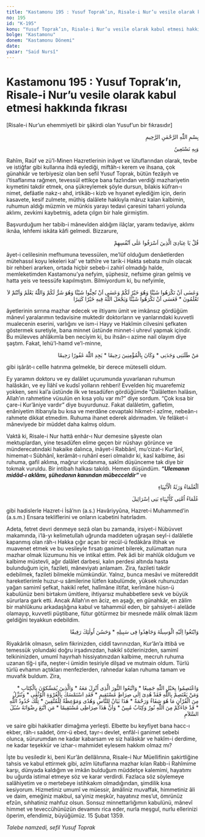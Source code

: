 ```yaml
---
title: "Kastamonu 195 : Yusuf Toprak’ın, Risale-i Nur’u vesile olarak kabul etmesi hakkında fıkrası"
no: 195
id: "K-195"
konu: "Yusuf Toprak’ın, Risale-i Nur’u vesile olarak kabul etmesi hakkında fıkrası"
bolge: "Kastamonu"
donem: "Kastamonu Dönemi"
date: 
yazar: "Said Nursî"
---
```


# Kastamonu 195 : Yusuf Toprak’ın, Risale-i Nur’u vesile olarak kabul etmesi hakkında fıkrası

<p class="takdim">[Risale-i Nur’un ehemmiyetli bir şâkirdi olan Yusuf’un bir fıkrasıdır]</p>

<p class="arabic" dir="rtl" title="Meal: “Rahman ve Rahîm olan Allah’ın adıyla.”">بِسْمِ اللّٰهِ الرَّحْمٰنِ الرَّحِيمِ</p>

<p class="arabic" dir="rtl" title="Meal: “Ve Onun yardımıyla..”">وَبِهِ نَسْتَعِينُ</p>

Rahîm, Raûf ve zü’l-Minen Hazretlerinin inâyet ve lütuflarından olarak, tevbe ve istiğfar gibi kullarına ihdâ eylediği, miftâh-ı kerem ve ihsana, çok günahkâr ve terbiyesiz olan ben sefil Yusuf Toprak, bütün fezâyıh ve i’tisaflarıma rağmen, tevessül ettikçe bana fazlından verdiği mazhariyetin kıymetini takdir etmek, ona şükreylemek şöyle dursun, bilakis küfran-ı nimet, defâatle nakz-ı ahd, irtikâb-ı kizb ve hıyanet eylediğim için, derin kasavete, kesif zulmete, müthiş dalâlete hakkıyla mâruz kalan kalbimin, ruhumun aldığı müzmin ve münkis yarayı tedavi çaresini taharri yolunda aklımı, zevkimi kaybetmiş, adeta çılgın bir hale girmiştim.

Başvurduğum her tabib-i mânevîden aldığım ilâçlar, yaramı tedaviye, aklımı iknâa, lehfemi iskâta kâfi gelmedi. Bizzarure,

<p class="arabic" dir="rtl" title="Meal: “De ki: Ey günahta aşırı giderek nefislerine zulmetmiş olan kullarım!” [Zümer Sûresi, 39:53]">قُلْ يَا عِبَادِىَ الَّذِينَ اَسْرَفُوا عَلٰى اَنْفُسِهِمْ</p>

âyet-i celilesinin mefhumuna tevessülen, me’lûf olduğum denâetlerden mütehassıl koyu lekeleri kal’ ve tathîre ve tarik-i Hakta sebata muîn olacak bir rehberi ararken, ortada hiçbir sebeb-i zahirî olmadığı halde, memleketimden Kastamonu’ya nefyim, şüphesiz, nefsime giran gelmiş ve hatta yeis ve teessüfe kapılmıştım. Bilmiyordum ki, bu nefyimle,

<p class="arabic" dir="rtl" title="Meal: “Belki sevmediğiniz şey hakkınızda hayırlıdır. Bazan da sevdiğiniz birşey sizin için şer olur. Allah herşeyi bilir, siz bilmezsiniz.” [Bakara Sûresi, 2:216] * “Eğer siz o şeyden hoşlanmayacak olsanız bile, olur ki sizin hoşunuza gitmeyen birşeyde Allah pek çok hayır yaratır.” [Nisâ Sûresi, 4:19]">وَعَسٰى اَنْ تَكْرَهُوا شَيْئًا وَهُوَ خَيْرٌ لَكُمْ وَعَسٰى اَنْ تُحِبُّوا شَيْئًا وَهُوَ شَرٌّ لَكُمْ وَاللّٰهُ يَعْلَمُ وَاَنْتُمْ لاَ تَعْلَمُونَ * فَعَسٰى اَنْ تَكْرَهُوا شَيْئًا وَيَجْعَلَ اللّٰهُ فِيهِ خَيْرًا كَثِيرًا</p>

âyetlerinin sırrına mazhar edecek ve iltiyamı ümit ve imkânsız gördüğüm mânevî yaralarımın tedavisine muktedir doktorların ve yanlarındaki kuvvetli mualecenin eserini, varlığını ve ism-i Hayy ve Hakîmin cilvesini şefkaten göstermek suretiyle, bana minnet üstünde minnet-i uhrevî yapmak içindir. Bu mülevves ahlâkımla ben neciyim ki, bu ihsân-ı azime nail olayım diye şaştım. Fakat, lehü’l-hamd ve’l-minne,

<p class="arabic" dir="rtl" title="Meal: “Kim beni isterse beni bulur” * “Mü’minler için Allah çok merhametlidir.” [Ahzâb Sûresi, 33:43] * “Allah’ı çok bağışlayıcı ve çok merhamet edici olarak bulur.” [Nisâ Sûresi, 4:110]">مَنْ طَلَبَنِى وَجَدَنِى * وَكَانَ بِالْمُؤْمِنِينَ رَحِيمًا * يَجِدِ اللّٰهَ غَفُورًا رَحِيمًا</p>

gibi işârât-ı celîle hatırıma gelmekle, bir derece müteselli oldum.

Ey yaramın doktoru ve ey dalâlet uçurumunda yuvarlanan ruhumun halâskârı, ve ey İlâhî ve kudsî yolların rehberi! Evvelden hiç muarefemiz yokken, seni kal’a üstünde ilk ve tesadüfen gördüğümde “Dalâletten halâsın, Allah’ın rahmetine vüsulün en kısa yolu var mı?” diye sordum. “Çok kısa bir çare-i Kur’âniye vardır” diye buyurdunuz. Fakat dalâletim, gafletim, enâniyetim itibarıyla bu kısa ve merdâne cevaptaki hikmet-i azîme, nebeân-ı rahmete dikkat etmedim. Ruhuma ihanet ederek aldırmadım. Ve felâket-i mâneviyede bir müddet daha kalmış oldum.

Vaktâ ki, Risale-i Nur hattâ enhâr-ı Nur demesine şâyeste olan mektuplardan, yine tesadüfen elime geçen bir nüshayı görünce ve münderecatındaki hakaike dalınca, inâyet-i Rabbânî, mu’cizat-ı Kur’ânî, himemat-ı Sübhânî, kerâmât-ı ruhânî eseri olmalıdır ki, kasî kalbime, âsi ruhuma, gafil aklıma, mağrur vicdanıma, sakîm düşünceme tak diye bir tokmak vuruldu. Bir intibah halkası takıldı. Hemen düşündüm. ***“Ulemanın midâd-ı aklâmı, şühedanın kanından mübecceldir”*** ve

<p class="arabic" dir="rtl" title="Meal: “Âlimler peygamberlerin vârisleridirler.”">اَلْعُلَمَاءُ وَرَثَةُ الْأَنْبِيَاءِ</p>

<p class="arabic" dir="rtl" title="Meal: “Ümmetimin âlimleri İsrâiloğullarının peygamberleri gibidir.”">عُلَمَاءُ اُمَّتِى كَأَنْبِيَاءِ بَنِى اِسْرَائِيلَ</p>

gibi hadislerle Hazret-i İsâ’nın (a.s.) Havâriyyûna, Hazret-i Muhammed’in (a.s.m.) Ensara tekliflerini ve onların icabetini hatırladım.

Adeta, fetret devri denmeye sezâ olan bu zamanda, irsiyet-i Nübüvvet makamında, i’lâ-yı kelimetullah uğrunda maddeten uğraşan seyl-i dalâletle kapanmış olan râh-ı Hakka çığır açan bir recül-ü fedâkâra iltihak ve muavenet etmek ve bu vesileyle fırsatı ganimet bilerek, zulümattan nura mazhar olmak lüzumunu his ve intikal ettim. Pek âdi bir mahlûk olduğum ve kalbime müstevli, ağır dalâlet darbesi, kalın perdesi altında hasta bulunduğum için, fazileti, mâneviyatı anlamam. Zira, fazileti takdir edebilmek, fazileti bilmekle mümkündür. Yalnız, bunca mesâvi ve mütereddit hareketlerimle huzur-u sâmilerine lütfen kabulümde, yüksek ruhunuzdan yağan samimî şefkat, hakikî refet, halîmâne iltifat, kerîmâne hüsn-ü kabulünüz beni birtakım ümitlere, ihtiyarsız muhabbetlere sevk ve büyük sürurlara gark etti. Ancak Allah’ın en âciz, en aşağı, en günahkâr, en zâlim bir mahlûkunu arkadaşlığına kabul ve tahammül eden, bir şahsiyet-i alelâde olamayıp, kuvvetli püştibane, fütur götürmez bir mesnede mâlik olmak lâzım geldiğini teyakkun edebildim.

<p class="arabic" dir="rtl" title="Meal: “Onun rızasına ulaştıracak vesileleri arayın ve Onun yolunda cihad edin.” [Mâide Sûresi, 5:35] * “Onlar ise ne güzel arkadaşlardır!” [Nisâ Sûresi, 4:69]">وَابْتَغُوا اِلَيْهِ الْوَسِيلَةَ وَجَاهِدُوا فِى سَبِيلِهِ * وَحَسُنَ اُولٰئِكَ رَفِيقًا</p>

Riyakârlık olmasın, selim fikrinizden, ciddî tavrınızdan, Kur’ân’a ittibâ ve temessük yolundaki doğru irşadınızdan, hakikî sözlerinizden, samimî telkininizden, umumî hayırhah hissiyatınızdan kalbime, mecruh ruhuma uzanan tîğ-i şifa, neşter-i ümidin tesiriyle dilşad ve mutmain oldum. Türlü türlü evhamın açtıkları menfezlerden, rahnedar kalan ruhuma tamam ve muvafık buldum. Zira,

<p class="arabic" dir="rtl" title="Meal: “Allah’ın ipine hep birlikte sım sıkı sarılın.” [Âl-i İmran Sûresi, 3:103] * “Onunla indirilmiş olan nura uyanlar.” [A’râf Sûresi, 7:157] * “Kitaba sımsıkı sarılanlara gelince..” [A’râf Sûresi, 7:170] * “Her kim Allah’a sığınır ve Onun dinine yapışırsa, işte o küfre düşmekten korunup doğru yola ulaştırılmıştır.” [Âl-i İmran Sûresi, 3:101] * “Allah’a iman eden, hiç kopmayacak bir zincir-i nuranîye yapışır, temessük eder.” [Bakara Sûresi, 2:256; Lokman Sûresi, 31:22] * “Biz Kur’ân’dan mü’minler için bir şifa ve rahmet olan hakikatleri indiriyoruz.” [İsrâ Sûresi, 17:82] * “İşte bu âyetler, insanlara hakikati ap açık gösteren bir beyan ve takvâ sahipleri için bir hidayet rehberi ve bir öğüttür.” [Âl-i İmran Sûresi, 3:138] * “Bunlar Allah’ın sınırlarıdır.” [Bakara Sûresi, 2:187] * “Gerçekten size bir nûr ve hakkı ap açık bildiren bir kitap gelmiştir.” [Mâide Sûresi, 5:15] * “İşte Benim dos doğru yolum budur.” [En’âm Sûresi, 6:153] * “Allah, Kendi rızâsına uyan kimseleri selâmet yollarına eriştirir.” [Mâide Sûresi, 5:16]">وَاعْتَصِمُوا بِحَبْلِ اللّٰهِ جَمِيعًا * وَاتَّبَعُوا النُّورَ الَّذِى اُنْزِلَ مَعَهُ * وَالَّذِينَ يُمَسِّكوُنَ بِالْكِتَابِ * وَمَنْ يَعْتَصِمْ بِاللّٰهِ فَقَدْ هُدِىَ اِلٰى صِرَاطٍ مُسْتَقِيمٍ * فَقَدِ اسْتَمْسَكَ بِالْعُرْوَةِ الْوُثْقٰى * وَنُنَزِّلُ مِنَ الْقُرْآنِ مَا هُوَ شِفَاءٌ وَرَحْمَةٌ * هٰذَا بَيَانٌ لِلنَّاسِ وَهُدًى وَمَوْعِظَةٌ لِلْمُتَّقِينَ * تِلْكَ حُدُودُ اللّٰهِ * قَدْ جَاءَكُمْ مِنَ اللّٰهِ نُورٌ وَكِتَابٌ مُبِينٌ * وَاَنَّ هٰذَا صِرَاطِى مُسْتَقِيمًا * مَنِ اتَّبَعَ رِضْوَانَهُ سُبُلَ السَّلاَمِ</p>

ve saire gibi hakikatler dimağıma yerleşti. Elbette bu keyfiyet bana hacc-ı ekber, râh-ı saâdet, ömr-ü ebed, tayr-ı devlet, enfâl-i ganimet sebebi olunca, sürurumdan ne kadar kabarsam ve siz halâskâr ve hakîm-i derdime, ne kadar teşekkür ve izhar-ı mahmidet eylesem hakkım olmaz mı?

İşte bu vesiledir ki, beni Kur’ân dellâlınına, Risale-i Nur Müellifinin şakirtliğine tahsis ve kabul ettirmek gibi, azîm lütuflarına mazhar kılan Rabb-i Rahîmime karşı, dünyada kaldığım ve imkân bulduğum müddetçe kalemimi, hayatımı bu uğurda istimal etmeye söz ve karar verdirdi. Fazlaca söz söylemeye salâhiyetim ve o mertebeye istihkakım olmadığından, şimdilik kısa kesiyorum. Hizmetiniz umumî ve müessir, âmâliniz muvaffak, himmetiniz âli ve daim, emeğiniz makbul, sa’yiniz meşkûr, hayatınız mes’ut, ömrünüz efzûn, sıhhatiniz mahfuz olsun. Sonsuz minnettarlığımın kabulünü, mânevî himmet ve teveccühünüzün devamını rica eder, nurla meşgul, nurlu ellerinizi öperim, efendimiz, büyüğümüz. 15 Şubat 1359.

*Talebe namzedi, sefil*
*Yusuf Toprak*
